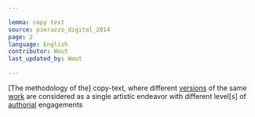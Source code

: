 ```yaml
---

lemma: copy text
source: pierazzo_digital_2014
page: 2
language: English
contributor: Wout
last_updated_by: Wout

---
```


[The methodology of the] copy-text, where different [versions](version.html) of the same [work](work.html) are considered as a single artistic endeavor with different level[s] of [authorial](authorial.html) engagements
